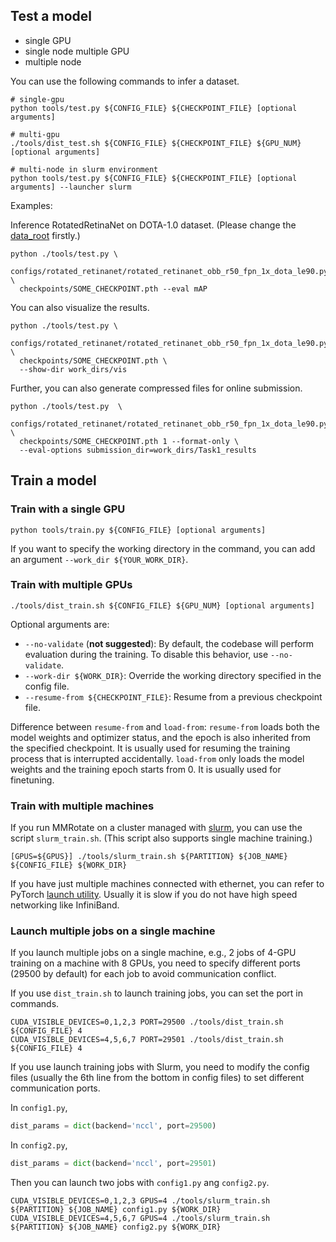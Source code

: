## Test a model

- single GPU
- single node multiple GPU
- multiple node

You can use the following commands to infer a dataset.

```shell
# single-gpu
python tools/test.py ${CONFIG_FILE} ${CHECKPOINT_FILE} [optional arguments]

# multi-gpu
./tools/dist_test.sh ${CONFIG_FILE} ${CHECKPOINT_FILE} ${GPU_NUM} [optional arguments]

# multi-node in slurm environment
python tools/test.py ${CONFIG_FILE} ${CHECKPOINT_FILE} [optional arguments] --launcher slurm
```


Examples:

Inference RotatedRetinaNet on DOTA-1.0 dataset. (Please change the [data_root](../configs/_base_/datasets/dota1_0.py) firstly.)
```shell
python ./tools/test.py \
  configs/rotated_retinanet/rotated_retinanet_obb_r50_fpn_1x_dota_le90.py \
  checkpoints/SOME_CHECKPOINT.pth --eval mAP
```

You can also visualize the results.
```shell
python ./tools/test.py \
  configs/rotated_retinanet/rotated_retinanet_obb_r50_fpn_1x_dota_le90.py \
  checkpoints/SOME_CHECKPOINT.pth \
  --show-dir work_dirs/vis
```
Further, you can also generate compressed files for online submission.
```shell
python ./tools/test.py  \
  configs/rotated_retinanet/rotated_retinanet_obb_r50_fpn_1x_dota_le90.py \
  checkpoints/SOME_CHECKPOINT.pth 1 --format-only \
  --eval-options submission_dir=work_dirs/Task1_results
```

## Train a model

### Train with a single GPU

```shell
python tools/train.py ${CONFIG_FILE} [optional arguments]
```

If you want to specify the working directory in the command, you can add an argument `--work_dir ${YOUR_WORK_DIR}`.

### Train with multiple GPUs

```shell
./tools/dist_train.sh ${CONFIG_FILE} ${GPU_NUM} [optional arguments]
```

Optional arguments are:

- `--no-validate` (**not suggested**): By default, the codebase will perform evaluation during the training. To disable this behavior, use `--no-validate`.
- `--work-dir ${WORK_DIR}`: Override the working directory specified in the config file.
- `--resume-from ${CHECKPOINT_FILE}`: Resume from a previous checkpoint file.

Difference between `resume-from` and `load-from`:
`resume-from` loads both the model weights and optimizer status, and the epoch is also inherited from the specified checkpoint. It is usually used for resuming the training process that is interrupted accidentally.
`load-from` only loads the model weights and the training epoch starts from 0. It is usually used for finetuning.

### Train with multiple machines

If you run MMRotate on a cluster managed with [slurm](https://slurm.schedmd.com/), you can use the script `slurm_train.sh`. (This script also supports single machine training.)

```shell
[GPUS=${GPUS}] ./tools/slurm_train.sh ${PARTITION} ${JOB_NAME} ${CONFIG_FILE} ${WORK_DIR}
```

If you have just multiple machines connected with ethernet, you can refer to
PyTorch [launch utility](https://pytorch.org/docs/stable/distributed_deprecated.html#launch-utility).
Usually it is slow if you do not have high speed networking like InfiniBand.

### Launch multiple jobs on a single machine

If you launch multiple jobs on a single machine, e.g., 2 jobs of 4-GPU training on a machine with 8 GPUs,
you need to specify different ports (29500 by default) for each job to avoid communication conflict.

If you use `dist_train.sh` to launch training jobs, you can set the port in commands.

```shell
CUDA_VISIBLE_DEVICES=0,1,2,3 PORT=29500 ./tools/dist_train.sh ${CONFIG_FILE} 4
CUDA_VISIBLE_DEVICES=4,5,6,7 PORT=29501 ./tools/dist_train.sh ${CONFIG_FILE} 4
```

If you use launch training jobs with Slurm, you need to modify the config files (usually the 6th line from the bottom in config files) to set different communication ports.

In `config1.py`,

```python
dist_params = dict(backend='nccl', port=29500)
```

In `config2.py`,

```python
dist_params = dict(backend='nccl', port=29501)
```

Then you can launch two jobs with `config1.py` ang `config2.py`.

```shell
CUDA_VISIBLE_DEVICES=0,1,2,3 GPUS=4 ./tools/slurm_train.sh ${PARTITION} ${JOB_NAME} config1.py ${WORK_DIR}
CUDA_VISIBLE_DEVICES=4,5,6,7 GPUS=4 ./tools/slurm_train.sh ${PARTITION} ${JOB_NAME} config2.py ${WORK_DIR}
```
